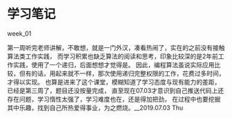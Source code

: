 # 学习笔记

week_01

第一周听完老师讲解，不敢想，就是一门外汉，凑看热闹了，实在的之前没有接触算法类工作实践，
而学习积累也缺乏算法的阅读和思考，印象比较深的是2年前工作实践，使用了一个递归，后面想想才觉得是。
因此，编程算法虽说实际应用比较，但有的话，用起来就不一样，那次使用递归完整权限的工作，花费过多时间，
才得以实现。
也算是进来了这个课堂，模糊知道了学习态度与现有能力的差距，已经是第三周了，题目还没按量完成，
直至现在07.03才意识到自己推送代码上还存在问题，学习惰性太强了，学习难度也在，还是得加把劲，
在过程中也要挖掘其中乐趣，找到自己所热爱得事业，为之燃烧。__2019.07.03 Thu
